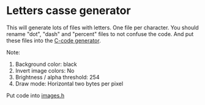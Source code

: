 # Letters casse generator

This will generate lots of files with letters. One file per character. You should rename "dot", "dash" and "percent" files to not confuse the code. And put these files into the [C-code generator](https://javl.github.io/image2cpp/). 

Note:
 1. Background color: black
 2. Invert image colors: No
 3. Brightness / alpha threshold: 254
 4. Draw mode: Horizontal two bytes per pixel

Put code into [images.h](https://github.com/katurov/RoomWeatherScreen/blob/main/ArduinoIDE/images.h)
